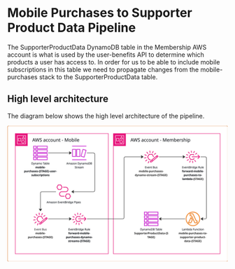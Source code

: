 # Mobile Purchases to Supporter Product Data Pipeline
The SupporterProductData DynamoDB table in the Membership AWS account is what is used by the user-benefits API to determine which products a user has access to.
In order for us to be able to include mobile subscriptions in this table we need to propagate changes from the mobile-purchases stack to the SupporterProductData table.

## High level architecture
The diagram below shows the high level architecture of the pipeline.

![Mobile Purchases to Supporter Product Data - Architecture.jpg](Mobile%20Purchases%20to%20Supporter%20Product%20Data%20-%20Architecture.jpg)